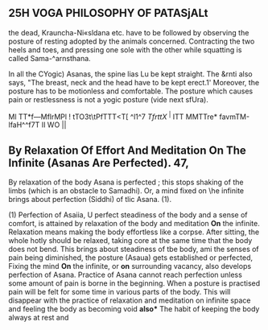 ## 25H **VOGA PHILOSOPHY OF PATASjALt**

the dead, Krauncha-Ni«sldana etc. have to be followed by observing the posture of resting adopted by the animals concerned. Contracting the two heels and toes, and pressing one sole with the other while squatting is called Sama-^arnsthana.

In all the CYogic) Asanas, the spine lias Lu be kept straight. The &rnti also says, "The breast, neck and the head have to be kept erect.1' Moreover, the posture has to be motionless and comfortable. The posture which causes pain or restlessness is not a yogic posture (vide next sfUra).

Ml TT\*f—MflrMPl ! tTO3t\tPfTTT<T[ ^l1^7 *TfrttX* <sup>|</sup> ITT MMTTre\* favmTM-lfaH^^f7T II WO ||

## **By Relaxation Of Effort And Meditation On The Infinite (Asanas Are Perfected). 47,**

By relaxation of the body Asana is perfected ; this stops shaking of the limbs (which is an obstacle to Samadhi). Or, a mind fixed on \he infinite brings about perfection (Siddhi) of tlic Asana. (1).

(1) Perfection of Asaiia, U perfect steadiness of the body and a sense of comfort, is attained by relaxation of the body and meditation **On** the infinite. Relaxation means making the body effortless like a corpse. After sitting, the whole hotly should be relaxed, taking core at the same time that the body does not bend. This brings about steadiness of tbe body, ami the senses of pain being diminished, the posture (Asaua) gets established or perfected, Fixing the mind **On** the infinite, or **on** surrounding vacancy, also develops perfection of Asana. Practice of Asana cannot reach perfection unless some amount of pain is borne in the beginning. When a posture is practised pain will be felt for some time in various parts of the body. This will disappear with the practice of relaxation and meditation on infinite space and feeling the body as becoming void **also\*** The habit of keeping the body always at rest and
